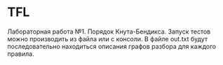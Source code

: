 # TFL
Лабораторная работа №1. Порядок Кнута-Бендикса.
Запуск тестов можно производить из файла или с консоли.
В файле out.txt будут последовательно находиться описания графов разбора для каждого правила. 
